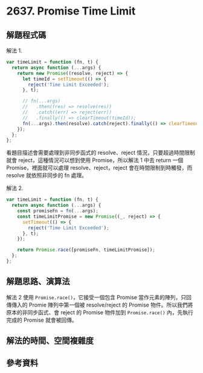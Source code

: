 # 2637. Promise Time Limit

## 解題程式碼

解法 1.

```javascript
var timeLimit = function (fn, t) {
  return async function (...args) {
    return new Promise((resolve, reject) => {
      let timeId = setTimeout(() => {
        reject('Time Limit Exceeded');
      }, t);

      // fn(...args)
      //   .then((res) => resolve(res))
      //   .catch((err) => reject(err))
      //   .finally(() => clearTimeout(timeId));
      fn(...args).then(resolve).catch(reject).finally(() => clearTimeout(timerId));
    });
  };
};
```

看題目描述會需要處理到非同步函式的 resolve、reject 情況，只要超過時間限制就會 reject，這種情況可以想到使用 Promise，所以解法 1 中去 return 一個 Promise，裡面就可以處理 resolve、reject，reject 會在時間限制到時觸發，而 resolve 就依照非同步的 fn 處理。

解法 2.

```javascript
var timeLimit = function (fn, t) {
  return async function (...args) {
    const promiseFn = fn(...args);
    const timeLimitPromise = new Promise((_, reject) => {
      setTimeout(() => {
        reject('Time Limit Exceeded');
      }, t);
    });

    return Promise.race([promiseFn, timeLimitPromise]);
  };
};
```

## 解題思路、演算法

解法 2 使用 `Promise.race()`，它接受一個包含 Promise 當作元素的陣列，只回傳傳入的 Promie 陣列中第一個被 resolve/reject 的 Promise 物件。所以我們將原本的非同步函式、會 reject 的 Promise 物件加到 `Promise.race()` 內，先執行完成的 Promise 就會被回傳。

## 解法的時間、空間複雜度

## 參考資料
